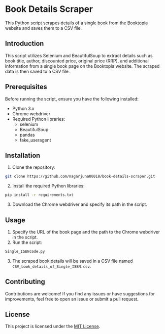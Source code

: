 
# Book Details Scraper

This Python script scrapes details of a single book from the Booktopia website and saves them to a CSV file.

## Introduction

This script utilizes Selenium and BeautifulSoup to extract details such as book title, author, discounted price, original price (RRP), and additional information from a single book page on the Booktopia website. The scraped data is then saved to a CSV file.

## Prerequisites

Before running the script, ensure you have the following installed:

- Python 3.x
- Chrome webdriver
- Required Python libraries:
  - selenium
  - BeautifulSoup
  - pandas
  - fake_useragent

## Installation

1. Clone the repository:

```bash
git clone https://github.com/nagarjuna00018/book-details-scraper.git
```

2. Install the required Python libraries:

```bash
pip install -r requirements.txt
```

3. Download the Chrome webdriver and specify its path in the script.

## Usage

1. Specify the URL of the book page and the path to the Chrome webdriver in the script.
2. Run the script:

```bash
Single_ISBNcode.py
```

3. The scraped book details will be saved in a CSV file named `CSV_book_details_of_Single_ISBN.csv`.

## Contributing

Contributions are welcome! If you find any issues or have suggestions for improvements, feel free to open an issue or submit a pull request.

## License

This project is licensed under the [MIT License](LICENSE).
